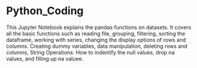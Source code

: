 # Python_Coding
This Jupyter Notebook explains the pandas functions on datasets.
It covers all the basic functions such as reading file, grouping, filtering, sorting the dataframe, working with series, changing the display options of rows and columns.
Creating dummy variables, data manipulation, deleting rows and columns, String Operations.
How to indentify the null values, drop na values, and filling up na valuee.
